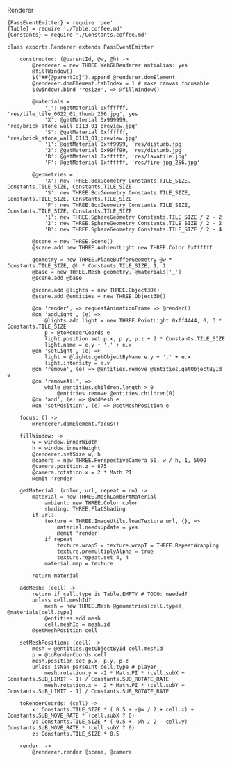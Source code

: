 Renderer

	{PassEventEmitter} = require 'pee'
	{Table} = require './Table.coffee.md'
	{Constants} = require './Constants.coffee.md'

	class exports.Renderer extends PassEventEmitter

		constructor: (@parentId, @w, @h) ->
			@renderer = new THREE.WebGLRenderer antialias: yes
			@fillWindow()
			$("##{@parentId}").append @renderer.domElement
			@renderer.domElement.tabIndex = 1 # make canvas focusable
			$(window).bind 'resize', => @fillWindow()

			@materials =
				'_': @getMaterial 0xffffff, 'res/tile_tile_0022_01_thumb_256.jpg', yes
				'X': @getMaterial 0x999999, 'res/brick_stone_wall_0113_01_preview.jpg'
				'S': @getMaterial 0xffffff, 'res/brick_stone_wall_0113_01_preview.jpg'
				'1': @getMaterial 0xff9999, 'res/disturb.jpg'
				'2': @getMaterial 0x99ff99, 'res/disturb.jpg'
				'B': @getMaterial 0xffffff, 'res/lavatile.jpg'
				'F': @getMaterial 0xffffff, 'res/fire-jpg_256.jpg'

			@geometries =
				'X': new THREE.BoxGeometry Constants.TILE_SIZE, Constants.TILE_SIZE, Constants.TILE_SIZE
				'S': new THREE.BoxGeometry Constants.TILE_SIZE, Constants.TILE_SIZE, Constants.TILE_SIZE
				'F': new THREE.BoxGeometry Constants.TILE_SIZE, Constants.TILE_SIZE, Constants.TILE_SIZE
				'1': new THREE.SphereGeometry Constants.TILE_SIZE / 2 - 2
				'2': new THREE.SphereGeometry Constants.TILE_SIZE / 2 - 2
				'B': new THREE.SphereGeometry Constants.TILE_SIZE / 2 - 4

			@scene = new THREE.Scene()
			@scene.add new THREE.AmbientLight new THREE.Color 0xffffff

			geometry = new THREE.PlaneBufferGeometry @w * Constants.TILE_SIZE, @h * Constants.TILE_SIZE, 1, 1
			@base = new THREE.Mesh geometry, @materials['_']
			@scene.add @base

			@scene.add @lights = new THREE.Object3D()
			@scene.add @entities = new THREE.Object3D()

			@on 'render', => requestAnimationFrame => @render()
			@on 'addLight', (e) =>
				@lights.add light = new THREE.PointLight 0xff4444, 0, 3 * Constants.TILE_SIZE
				p = @toRenderCoords e
				light.position.set p.x, p.y, p.z + 2 * Constants.TILE_SIZE
				light.name = e.y + ',' + e.x
			@on 'setLight', (e) =>
				light = @lights.getObjectByName e.y + ',' + e.x
				light.intensity = e.v
			@on 'remove', (e) => @entities.remove @entities.getObjectById e
			@on 'removeAll', =>
				while @entities.children.length > 0
					@entities.remove @entities.children[0]
			@on 'add', (e) => @addMesh e
			@on 'setPosition', (e) => @setMeshPosition e

		focus: () ->
			@renderer.domElement.focus()

		fillWindow: ->
			w = window.innerWidth
			h = window.innerHeight
			@renderer.setSize w, h
			@camera = new THREE.PerspectiveCamera 50, w / h, 1, 5000
			@camera.position.z = 875
			@camera.rotation.x = 2 * Math.PI
			@emit 'render'

		getMaterial: (color, url, repeat = no) ->
			material = new THREE.MeshLambertMaterial
				ambient: new THREE.Color color
				shading: THREE.FlatShading
			if url?
				texture = THREE.ImageUtils.loadTexture url, {}, =>
					material.needsUpdate = yes
					@emit 'render'
				if repeat
					texture.wrapS = texture.wrapT = THREE.RepeatWrapping
					texture.premultiplyAlpha = true
					texture.repeat.set 4, 4
				material.map = texture

			return material

		addMesh: (cell) ->
			return if cell.type is Table.EMPTY # TODO: needed?
			unless cell.meshId?
				mesh = new THREE.Mesh @geometries[cell.type], @materials[cell.type]
				@entities.add mesh
				cell.meshId = mesh.id
			@setMeshPosition cell

		setMeshPosition: (cell) ->
			mesh = @entities.getObjectById cell.meshId
			p = @toRenderCoords cell
			mesh.position.set p.x, p.y, p.z
			unless isNaN parseInt cell.type # player
				mesh.rotation.y = -2 * Math.PI * (cell.subX + Constants.SUB_LIMIT - 1) / Constants.SUB_ROTATE_RATE
				mesh.rotation.x =  2 * Math.PI * (cell.subY + Constants.SUB_LIMIT - 1) / Constants.SUB_ROTATE_RATE

		toRenderCoords: (cell) ->
			x: Constants.TILE_SIZE * ( 0.5 + -@w / 2 + cell.x) + Constants.SUB_MOVE_RATE * (cell.subX ? 0)
			y: Constants.TILE_SIZE * (-0.5 +  @h / 2 - cell.y) - Constants.SUB_MOVE_RATE * (cell.subY ? 0)
			z: Constants.TILE_SIZE * 0.5

		render: ->
			@renderer.render @scene, @camera
